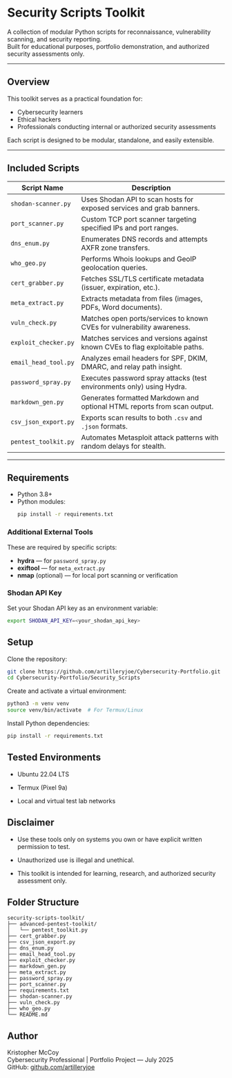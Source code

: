 # Security Scripts Toolkit

A collection of modular Python scripts for reconnaissance, vulnerability scanning, and security reporting.  
Built for educational purposes, portfolio demonstration, and authorized security assessments only.

---

## Overview

This toolkit serves as a practical foundation for:

- Cybersecurity learners  
- Ethical hackers  
- Professionals conducting internal or authorized security assessments  

Each script is designed to be modular, standalone, and easily extensible.

---

## Included Scripts

| Script Name             | Description                                                                 |
|-------------------------|-----------------------------------------------------------------------------|
| `shodan-scanner.py`     | Uses Shodan API to scan hosts for exposed services and grab banners.       |
| `port_scanner.py`       | Custom TCP port scanner targeting specified IPs and port ranges.           |
| `dns_enum.py`           | Enumerates DNS records and attempts AXFR zone transfers.                   |
| `who_geo.py`            | Performs Whois lookups and GeoIP geolocation queries.                      |
| `cert_grabber.py`       | Fetches SSL/TLS certificate metadata (issuer, expiration, etc.).           |
| `meta_extract.py`       | Extracts metadata from files (images, PDFs, Word documents).               |
| `vuln_check.py`         | Matches open ports/services to known CVEs for vulnerability awareness.     |
| `exploit_checker.py`    | Matches services and versions against known CVEs to flag exploitable paths.|
| `email_head_tool.py`    | Analyzes email headers for SPF, DKIM, DMARC, and relay path insight.       |
| `password_spray.py`     | Executes password spray attacks (test environments only) using Hydra.      |
| `markdown_gen.py`       | Generates formatted Markdown and optional HTML reports from scan output.   |
| `csv_json_export.py`    | Exports scan results to both `.csv` and `.json` formats.                   |
| `pentest_toolkit.py`    | Automates Metasploit attack patterns with random delays for stealth.      |

---

## Requirements

- Python 3.8+
- Python modules:
  ```bash
  pip install -r requirements.txt
  ```

### Additional External Tools
These are required by specific scripts:

- **hydra** — for `password_spray.py`
- **exiftool** — for `meta_extract.py`
- **nmap** (optional) — for local port scanning or verification

### Shodan API Key
Set your Shodan API key as an environment variable:
```bash
export SHODAN_API_KEY=<your_shodan_api_key>
```

## Setup

Clone the repository:
```bash
git clone https://github.com/artilleryjoe/Cybersecurity-Portfolio.git
cd Cybersecurity-Portfolio/Security_Scripts
```

Create and activate a virtual environment:
```bash
python3 -m venv venv
source venv/bin/activate  # For Termux/Linux
```

Install Python dependencies:
```bash
pip install -r requirements.txt
```

## Tested Environments

- Ubuntu 22.04 LTS
  
- Termux (Pixel 9a)
  
- Local and virtual test lab networks

## Disclaimer

- Use these tools only on systems you own or have explicit written permission to test.
  
- Unauthorized use is illegal and unethical.
  
- This toolkit is intended for learning, research, and authorized security assessment only.

## Folder Structure

```
security-scripts-toolkit/
├── advanced-pentest-toolkit/
│   └── pentest_toolkit.py
├── cert_grabber.py
├── csv_json_export.py
├── dns_enum.py
├── email_head_tool.py
├── exploit_checker.py
├── markdown_gen.py
├── meta_extract.py
├── password_spray.py
├── port_scanner.py
├── requirements.txt
├── shodan-scanner.py
├── vuln_check.py
├── who_geo.py
└── README.md
```

## Author

Kristopher McCoy  
Cybersecurity Professional | Portfolio Project — July 2025  
GitHub: [github.com/artilleryjoe](https://github.com/artilleryjoe)
